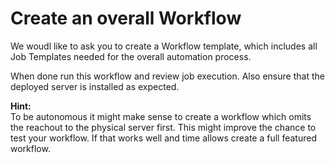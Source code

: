 # Create an overall Workflow

We woudl like to ask you to create a Workflow template, which includes all Job Templates needed for the overall automation process. 

When done run this workflow and review job execution.
Also ensure that the deployed server is installed as expected.

**Hint:**<br>
To be autonomous it might make sense to create a workflow which omits the reachout to the physical server first. This might improve the chance to test your workflow. If that works well and time allows create a full featured workflow.

